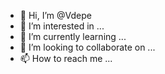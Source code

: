 - 👋 Hi, I’m @Vdepe
- 👀 I’m interested in ...
- 🌱 I’m currently learning ...
- 💞️ I’m looking to collaborate on ...
- 📫 How to reach me ...

<!---
Vdepe/Vdepe is a ✨ special ✨ repository because its `README.md` (this file) appears on your GitHub profile.
You can click the Preview link to take a look at your changes.
--->
